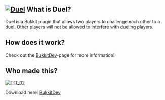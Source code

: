 [![Duel][Banner]][GitHub]
What is Duel?
----------------

Duel is a Bukkit plugin that allows two players to challenge each other to a duel.
Other players will not be allowed to interfere with dueling players.

How does it work?
----------------

Check out the [BukkitDev]-page for more information!


Who made this?
----------------   
[![TfT_02](http://www.gravatar.com/avatar/b8914f9970e1f6ffd5281ce4770e20a7.png)](http://dev.bukkit.org/profiles/TfT_02/) 

Download here: [BukkitDev]

[Banner]: https://dl.dropbox.com/u/29178507/Dev/Duel/title-banner.png
[BukkitDev]: http://dev.bukkit.org/server-mods/duel/
[GitHub]: https://github.com/TfT-02/Duel
